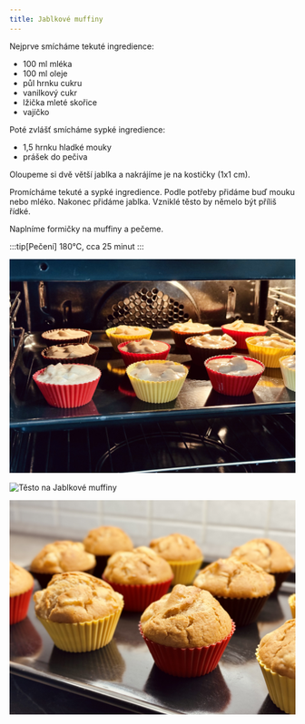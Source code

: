 ```yaml
---
title: Jablkové muffiny
---
```


Nejprve smícháme tekuté ingredience:

* 100 ml mléka
* 100 ml oleje
* půl hrnku cukru
* vanilkový cukr
* lžička mleté skořice
* vajíčko

Poté zvlášť smícháme sypké ingredience:

* 1,5 hrnku hladké mouky
* prášek do pečiva

Oloupeme si dvě větší jablka a nakrájíme je na kostičky (1x1 cm).

Promícháme tekuté a sypké ingredience. Podle potřeby přidáme buď mouku nebo mléko.
Nakonec přidáme jablka. Vzniklé těsto by němelo být příliš řídké.

Naplníme formičky na muffiny a pečeme.

:::tip[Pečení]
180°C, cca 25 minut
:::

![Jablkové Muffiny v troubě](./jablkove-muffiny-peceni.jpeg "Title")

![Těsto na Jablkové muffiny](./jablkove-muffiny-testo.jpg)

![Hotové Jablkové muffiny](./jablkove-muffiny-hotove.jpg)
